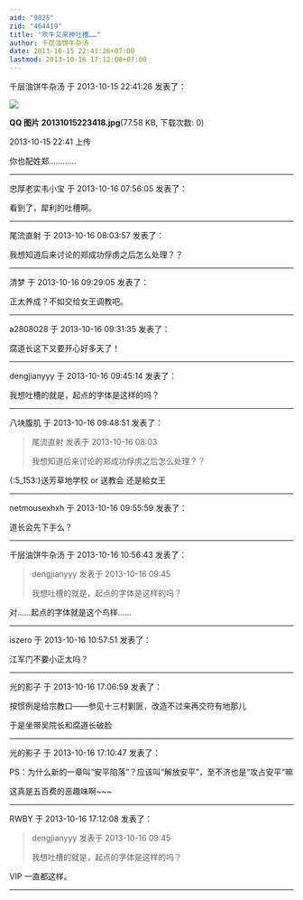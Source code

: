 ```yaml
---
aid: "9025"
zid: "464419"
title: "吹牛又来神吐槽……"
author: 千层油饼牛杂汤
date: 2013-10-15 22:41:26+07:00
lastmod: 2013-10-16 17:12:00+07:00
---
```


千层油饼牛杂汤 于 2013-10-15 22:41:26 发表了：

![](/9025/2241004xzt1ec0t4hvc44o.jpg)

**QQ 图片 20131015223418.jpg**(77.58 KB, 下载次数: 0)

2013-10-15 22:41 上传

你也配姓郑…………

---

忠厚老实韦小宝 于 2013-10-16 07:56:05 发表了：

看到了，犀利的吐槽啊。

---

尾流直射 于 2013-10-16 08:03:57 发表了：

我想知道后来讨论的郑成功俘虏之后怎么处理？？

---

清梦 于 2013-10-16 09:29:05 发表了：

正太养成？不如交给女王调教吧。

---

a2808028 于 2013-10-16 09:31:35 发表了：

腐道长这下又要开心好多天了！

---

dengjianyyy 于 2013-10-16 09:45:14 发表了：

我想吐槽的就是，起点的字体是这样的吗？

---

八块腹肌 于 2013-10-16 09:48:51 发表了：

> 尾流直射 发表于 2013-10-16 08:03
>
> 我想知道后来讨论的郑成功俘虏之后怎么处理？？

{:5_153:}送芳草地学校 or 送教会 还是給女王

---

netmousexhxh 于 2013-10-16 09:55:59 发表了：

道长会先下手么？

---

千层油饼牛杂汤 于 2013-10-16 10:56:43 发表了：

> dengjianyyy 发表于 2013-10-16 09:45
>
> 我想吐槽的就是，起点的字体是这样的吗？

对……起点的字体就是这个鸟样……

---

iszero 于 2013-10-16 10:57:51 发表了：

江军门不要小正太吗？

---

光的影子 于 2013-10-16 17:06:59 发表了：

按惯例是给宗教口——参见十三村剿匪，改造不过来再交符有地那儿

于是坐带吴院长和腐道长破脸

---

光的影子 于 2013-10-16 17:10:47 发表了：

PS：为什么新的一章叫“安平陷落”？应该叫“解放安平”，至不济也是“攻占安平”嘛

这真是五百费的恶趣味啊~~~

---

RWBY 于 2013-10-16 17:12:08 发表了：

> dengjianyyy 发表于 2013-10-16 09:45
>
> 我想吐槽的就是，起点的字体是这样的吗？

VIP 一直都这样。

---

